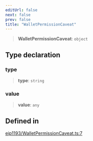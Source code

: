 ```yaml
---
editUrl: false
next: false
prev: false
title: "WalletPermissionCaveat"
---
```


> **WalletPermissionCaveat**: `object`

## Type declaration

### type

> **type**: `string`

### value

> **value**: `any`

## Defined in

[eip1193/WalletPermissionCaveat.ts:7](https://github.com/evmts/tevm-monorepo/blob/main/packages/decorators/src/eip1193/WalletPermissionCaveat.ts#L7)
